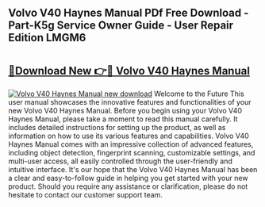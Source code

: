 ## Volvo V40 Haynes Manual PDf Free Download - Part-K5g Service Owner Guide - User Repair Edition LMGM6

# <h2><a href="http://cf24215.oget.top/?id=Volvo+V40+Haynes+Manual">🔗Download New 👉🔴 Volvo V40 Haynes Manual</a></h2>

[![Volvo V40 Haynes Manual new download](https://i.imgur.com/5g1atiW.png)](http://cf24215.oget.top/?id=Volvo+V40+Haynes+Manual)
Welcome to the Future This user manual showcases the innovative features and functionalities of your new Volvo V40 Haynes Manual. Before you begin using your Volvo V40 Haynes Manual, please take a moment to read this manual carefully. It includes detailed instructions for setting up the product, as well as information on how to use its various features and capabilities. Volvo V40 Haynes Manual comes with an impressive collection of advanced features, including object detection, fingerprint scanning, customizable settings, and multi-user access, all easily controlled through the user-friendly and intuitive interface. It's our hope that the Volvo V40 Haynes Manual has been a clear and easy-to-follow guide in helping you get started with your new product. Should you require any assistance or clarification, please do not hesitate to contact our customer support team.
